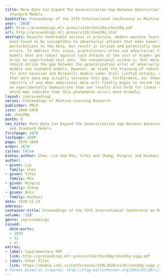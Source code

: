 ```yaml
---
title: More Data Can Expand The Generalization Gap Between Adversarially Robust and
  Standard Models
booktitle: Proceedings of the 37th International Conference on Machine Learning
year: '2020'
pdf: http://proceedings.mlr.press/v119/chen20q/chen20q.pdf
url: http://proceedings.mlr.press/v119/chen20q.html
abstract: Despite remarkable success in practice, modern machine learning models have
  been found to be susceptible to adversarial attacks that make human-imperceptible
  perturbations to the data, but result in serious and potentially dangerous prediction
  errors. To address this issue, practitioners often use adversarial training to learn
  models that are robust against such attacks at the cost of higher generalization
  error on unperturbed test sets. The conventional wisdom is that more training data
  should shrink the gap between the generalization error of adversarially-trained
  models and standard models. However, we study the training of robust classifiers
  for both Gaussian and Bernoulli models under $\ell_\infty$ attacks, and we prove
  that more data may actually increase this gap. Furthermore, our theoretical results
  identify if and when additional data will finally begin to shrink the gap. Lastly,
  we experimentally demonstrate that our results also hold for linear regression models,
  which may indicate that this phenomenon occurs more broadly.
layout: inproceedings
series: Proceedings of Machine Learning Research
publisher: PMLR
issn: 2640-3498
id: chen20q
month: 0
tex_title: More Data Can Expand The Generalization Gap Between Adversarially Robust
  and Standard Models
firstpage: 1670
lastpage: 1680
page: 1670-1680
order: 1670
cycles: false
bibtex_author: Chen, Lin and Min, Yifei and Zhang, Mingrui and Karbasi, Amin
author:
- given: Lin
  family: Chen
- given: Yifei
  family: Min
- given: Mingrui
  family: Zhang
- given: Amin
  family: Karbasi
date: 2020-11-21
address: 
container-title: Proceedings of the 37th International Conference on Machine Learning
volume: '119'
genre: inproceedings
issued:
  date-parts:
  - 2020
  - 11
  - 21
extras:
- label: Supplementary PDF
  link: http://proceedings.mlr.press/v119/chen20q/chen20q-supp.pdf
- label: Other Files
  link: https://media.icml.cc/Conferences/ICML2020/v119/chen20q-supp.zip
# Format based on citeproc: http://blog.martinfenner.org/2013/07/30/citeproc-yaml-for-bibliographies/
---
```

